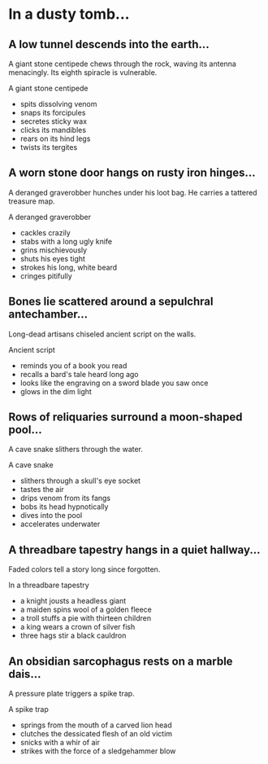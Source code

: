 # In a dusty tomb...

## A low tunnel descends into the earth...

A giant stone centipede chews through the rock, waving its antenna menacingly. Its eighth spiracle is vulnerable.

A giant stone centipede
* spits dissolving venom
* snaps its forcipules
* secretes sticky wax
* clicks its mandibles
* rears on its hind legs
* twists its tergites

## A worn stone door hangs on rusty iron hinges...

A deranged graverobber hunches under his loot bag. He carries a tattered treasure map. 

A deranged graverobber
* cackles crazily
* stabs with a long ugly knife
* grins mischievously
* shuts his eyes tight
* strokes his long, white beard
* cringes pitifully

## Bones lie scattered around a sepulchral antechamber...

Long-dead artisans chiseled ancient script on the walls.

Ancient script
* reminds you of a book you read
* recalls a bard's tale heard long ago
* looks like the engraving on a sword blade you saw once
* glows in the dim light

## Rows of reliquaries surround a moon-shaped pool...

A cave snake slithers through the water.

A cave snake
* slithers through a skull's eye socket
* tastes the air
* drips venom from its fangs
* bobs its head hypnotically
* dives into the pool
* accelerates underwater

## A threadbare tapestry hangs in a quiet hallway...

Faded colors tell a story long since forgotten.

In a threadbare tapestry
* a knight jousts a headless giant
* a maiden spins wool of a golden fleece
* a troll stuffs a pie with thirteen children
* a king wears a crown of silver fish
* three hags stir a black cauldron

## An obsidian sarcophagus rests on a marble dais...

A pressure plate triggers a spike trap.

A spike trap
* springs from the mouth of a carved lion head
* clutches the dessicated flesh of an old victim
* snicks with a whir of air
* strikes with the force of a sledgehammer blow
